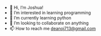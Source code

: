 - 👋 Hi, I’m Joshua!
- 👀 I’m interested in learning programming
- 🌱 I’m currently learning python
- 💞️ I’m looking to collaborate on anything
- 📫 How to reach me deanoj713@gmail.com

<!---
jdean13/jdean13 is a ✨ special ✨ repository because its `README.md` (this file) appears on your GitHub profile.
You can click the Preview link to take a look at your changes.
--->
